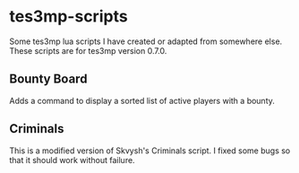 # tes3mp-scripts
Some tes3mp lua scripts I have created or adapted from somewhere else. These scripts are for tes3mp version 0.7.0.

## Bounty Board
Adds a command to display a sorted list of active players with a bounty.

## Criminals
This is a modified version of Skvysh's Criminals script. I fixed some bugs so that it should work without failure.
